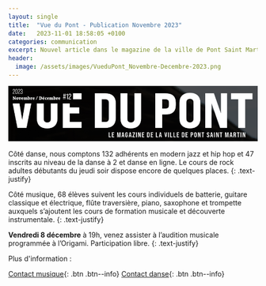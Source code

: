 ```yaml
---
layout: single
title:  "Vue du Pont - Publication Novembre 2023"
date:   2023-11-01 18:58:05 +0100
categories: communication
excerpt: Nouvel article dans le magazine de la ville de Pont Saint Martin.
header:
  image: /assets/images/VueduPont_Novembre-Decembre-2023.png
---
```


![alt](/assets/images/VueduPont_Novembre-Decembre-2023.png)

Côté danse, nous comptons 132 adhérents en modern jazz et hip hop et 47 inscrits au niveau de la danse à 2 et danse en ligne. Le cours de rock adultes débutants du jeudi soir dispose encore de quelques places.
{: .text-justify}

Côté musique, 68 élèves suivent les cours individuels de batterie, guitare classique et électrique, flûte traversière, piano, saxophone et trompette auxquels s’ajoutent les cours de formation musicale et découverte instrumentale.
{: .text-justify}

**Vendredi 8 décembre** à 19h, venez assister à l’audition musicale programmée à l’Origami. Participation libre.
{: .text-justify}

Plus d'information : 

[Contact musique](mailto://musiquepsm@gmail.com){: .btn .btn--info}
[Contact danse](mailto://dansepsm@gmail.com){: .btn .btn--info}